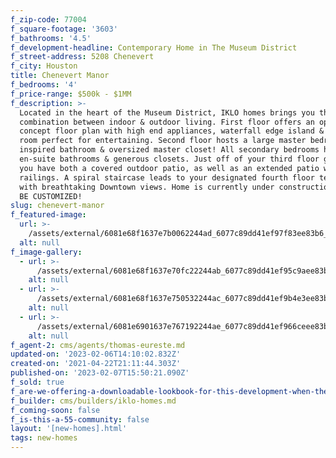 ```yaml
---
f_zip-code: 77004
f_square-footage: '3603'
f_bathrooms: '4.5'
f_development-headline: Contemporary Home in The Museum District
f_street-address: 5208 Chenevert
f_city: Houston
title: Chenevert Manor
f_bedrooms: '4'
f_price-range: $500k - $1MM
f_description: >-
  Located in the heart of the Museum District, IKLO homes brings you the perfect
  combination between indoor & outdoor living. First floor offers an open
  concept floor plan with high end appliances, waterfall edge island & a great
  room perfect for entertaining. Second floor hosts a large master bedroom, spa
  inspired bathroom & oversized master closet! All secondary bedrooms have
  en-suite bathrooms & generous closets. Just off of your third floor game room,
  you have both a covered outdoor patio, as well as an extended patio with glass
  railings. A spiral staircase leads to your designated fourth floor terrace
  with breathtaking Downtown views. Home is currently under construction and CAN
  BE CUSTOMIZED!
slug: chenevert-manor
f_featured-image:
  url: >-
    /assets/external/6081e68f1637e7b0062244ad_6077c89dd41ef97f83ee83b6_img-41.jpeg
  alt: null
f_image-gallery:
  - url: >-
      /assets/external/6081e68f1637e70fc22244ab_6077c89dd41ef95c9aee83b7_605b9e281c81fimg-9.jpeg
    alt: null
  - url: >-
      /assets/external/6081e68f1637e750532244ac_6077c89dd41ef9b4e3ee83b8_605b9e3c3d621img-1-2.jpeg
    alt: null
  - url: >-
      /assets/external/6081e6901637e767192244ae_6077c89dd41ef966ceee83b5_605b9e1f151b1img-3-1.jpeg
    alt: null
f_agent-2: cms/agents/thomas-eureste.md
updated-on: '2023-02-06T14:10:02.832Z'
created-on: '2021-04-22T21:11:44.303Z'
published-on: '2023-02-07T15:50:21.090Z'
f_sold: true
f_are-we-offering-a-downloadable-lookbook-for-this-development-when-they-submit-their-contact-info: false
f_builder: cms/builders/iklo-homes.md
f_coming-soon: false
f_is-this-a-55-community: false
layout: '[new-homes].html'
tags: new-homes
---
```




